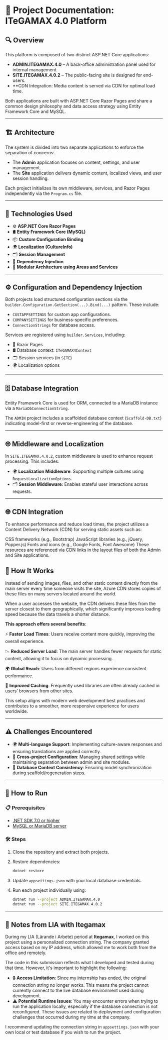 # 📘 Project Documentation: ITeGAMAX 4.0 Platform

## 🔍 Overview

This platform is composed of two distinct ASP.NET Core applications:
- **ADMIN.ITEGAMAX.4.0** – A back-office administration panel used for internal management.
- **SITE.ITEGAMAX.4.0.2** – The public-facing site is designed for end-users.
- **CDN Integration: Media content is served via CDN for optimal load time.

Both applications are built with ASP.NET Core Razor Pages and share a common design philosophy and data access strategy using Entity Framework Core and MySQL.

---

## 🏗️ Architecture

The system is divided into two separate applications to enforce the separation of concerns:
- The **Admin** application focuses on content, settings, and user management.
- The **Site** application delivers dynamic content, localized views, and user session handling.

Each project initializes its own middleware, services, and Razor Pages independently via the `Program.cs` file.

---

## 🧰 Technologies Used

- ⚙️ **ASP.NET Core Razor Pages**
- 🛢️ **Entity Framework Core (MySQL)**
- 📦 **Custom Configuration Binding**
- 🌍 **Localization (CultureInfo)**
- 🗂️ **Session Management**
- 🔁 **Dependency Injection**
- 🧱 **Modular Architecture using Areas and Services**

---

## ⚙️ Configuration and Dependency Injection

Both projects load structured configuration sections via the `builder.Configuration.GetSection(...).Bind(...)` pattern. These include:
- `CUSTAPPSETTINGS` for custom app configurations.
- `COMPANYSETTINGS` for business-specific preferences.
- `ConnectionStrings` for database access.

Services are registered using `builder.Services`, including:
- 📝 Razor Pages
- 🛢️ Database context: `ITeGAMAX4Context`
- 🗂️ Session services (in `SITE`)
- 🌍 Localization options

---

## 🗄️ Database Integration

Entity Framework Core is used for ORM, connected to a MariaDB instance via a `MariaDbConnectionString`.

The `ADMIN` project includes a scaffolded database context (`Scaffold-DB.txt`) indicating model-first or reverse-engineering of the database.

---

## 🌐 Middleware and Localization

In `SITE.ITEGAMAX.4.0.2`, custom middleware is used to enhance request processing. This includes:
- 🌍 **Localization Middleware**: Supporting multiple cultures using `RequestLocalizationOptions`.
- 🗂️ **Session Middleware**: Enables stateful user interactions across requests.

---
## 🌐 CDN Integration
To enhance performance and reduce load times, the project utilizes a Content Delivery Network (CDN) for serving static assets such as:

CSS frameworks (e.g., Bootstrap)
JavaScript libraries (e.g., jQuery, Popper.js)
Fonts and icons (e.g., Google Fonts, Font Awesome)
These resources are referenced via CDN links in the layout files of both the Admin and Site applications.

## 🚀 How It Works
Instead of sending images, files, and other static content directly from the main server every time someone visits the site, Azure CDN stores copies of these files on many servers located around the world.

When a user accesses the website, the CDN delivers these files from the server closest to them geographically, which significantly improves loading speed because the data travels a shorter distance.

**This approach offers several benefits**:

⚡ **Faster Load Times**: Users receive content more quickly, improving the overall experience.

📉 **Reduced Server Load**: The main server handles fewer requests for static content, allowing it to focus on dynamic processing.

🌍 **Global Reach**: Users from different regions experience consistent performance.

🔁 **Improved Caching**: Frequently used libraries are often already cached in users’ browsers from other sites.

This setup aligns with modern web development best practices and contributes to a smoother, more responsive experience for users worldwide.

---
## ⚠️ Challenges Encountered

- 🌍 **Multi-language Support**: Implementing culture-aware responses and ensuring translations are applied correctly.
- 🔄 **Cross-project Configuration**: Managing shared settings while maintaining separation between admin and site modules.
- 🧩 **Database Context Consistency**: Ensuring model synchronization during scaffold/regeneration steps.

---

## 🚀 How to Run

### 📋 Prerequisites
- [.NET SDK 7.0 or higher](https://dotnet.microsoft.com/)
- [MySQL or MariaDB server](https://mariadb.org/)

### 🛠️ Steps
1. Clone the repository and extract both projects.
2. Restore dependencies:
   ```bash
   dotnet restore


3. Update `appsettings.json` with your local database credentials.
4. Run each project individually using:

   ```bash
   dotnet run --project ADMIN.ITEGAMAX.4.0
   dotnet run --project SITE.ITEGAMAX.4.0.2


---

## 📝 Notes from LIA with Itegamax

During my LIA (Lärande i Arbete) period at **Itegamax**, I worked on this project using a personalized connection string. The company granted access based on my IP address, which allowed me to work both from the office and remotely.

The code in this submission reflects what I developed and tested during that time. However, it's important to highlight the following:

* 🔒 **Access Limitation**: Since my internship has ended, the original connection string no longer works. This means the project cannot currently connect to the live database environment used during development.
* ⚠️ **Potential Runtime Issues**: You may encounter errors when trying to run the application locally, especially if the database connection is not reconfigured. These issues are related to deployment and configuration challenges that occurred during my time at the company.

I recommend updating the connection string in `appsettings.json` with your own local or test database if you wish to run the project.

